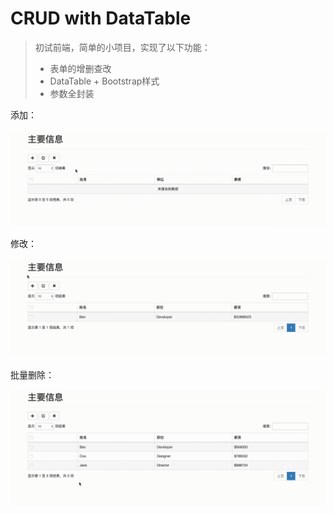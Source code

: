 # CRUD with DataTable

> 初试前端，简单的小项目，实现了以下功能：
>
> - 表单的增删查改
> - DataTable + Bootstrap样式
> - 参数全封装

添加：

![add](./add.gif)

修改：

![edit](./edit.gif)

批量删除：

![delete](./delete.gif)